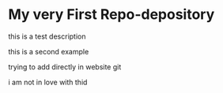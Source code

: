 # My very First Repo-depository

this is a test description


this is a second example


trying to add directly in website git 



i am not in love with thid 